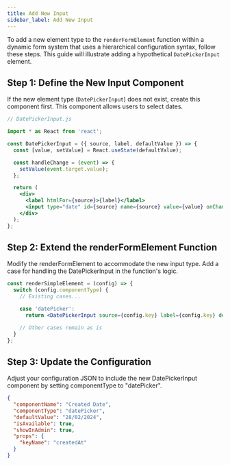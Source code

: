 ```yaml
---
title: Add New Input
sidebar_label: Add New Input
---
```


<head>
  <title> Adding a New Element to the Dynamic Form System</title>
  <meta name="description" content="your meta content goes here" />
</head>

To add a new element type to the `renderFormElement` function within a dynamic form system that uses a hierarchical configuration syntax, follow these steps. This guide will illustrate adding a hypothetical `DatePickerInput` element.

## Step 1: Define the New Input Component

If the new element type (`DatePickerInput`) does not exist, create this component first. This component allows users to select dates.

```jsx
// DatePickerInput.js

import * as React from 'react';

const DatePickerInput = ({ source, label, defaultValue }) => {
  const [value, setValue] = React.useState(defaultValue);

  const handleChange = (event) => {
    setValue(event.target.value);
  };

  return (
    <div>
      <label htmlFor={source}>{label}</label>
      <input type="date" id={source} name={source} value={value} onChange={handleChange} />
    </div>
  );
};
```

## Step 2: Extend the renderFormElement Function

Modify the renderFormElement to accommodate the new input type. Add a case for handling the DatePickerInput in the function's logic.

```jsx
const renderSimpleElement = (config) => {
  switch (config.componentType) {
    // Existing cases...

    case 'datePicker':
      return <DatePickerInput source={config.key} label={config.key} defaultValue={config.defaultValue} />;

    // Other cases remain as is
  }
};
```

## Step 3: Update the Configuration

Adjust your configuration JSON to include the new DatePickerInput component by setting componentType to "datePicker".

```json
{
  "componentName": "Created Date",
  "componentType": "datePicker",
  "defaultValue": "28/02/2024",
  "isAvailable": true,
  "showInAdmin": true,
  "props": {
    "keyName": "createdAt"
  }
}
```
